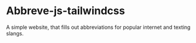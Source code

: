 # Abbreve-js-tailwindcss
A simple website, that fills out abbreviations for popular internet and texting slangs.

